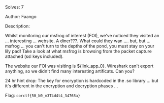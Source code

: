 Solves: 7

Author: Faango

Description:

Whilst monitoring our msfrog of interest (FOI), we've noticed they visited an ... interesting ... website. A diner???. What could they wan .... but, but ... msfrog ... you can't turn to the depths of the pond, you must stay on your lily pad! Take a look at what msfrog is browsing from the packet capture attached (ssl keys included).

The website our FOI was visiting is ${link_app_0}. Wireshark can't export anything, so we didn't find many interesting artificats. Can you?

24 hr hint drop: The key for encryption is hardcoded in the .so library  ... but it's different in the encryption and decryption phases ...


Flag: `corctf{50_N0_m3T4d4t4_34768a}`
